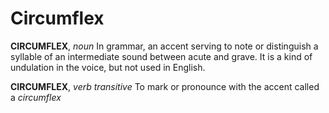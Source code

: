 # Circumflex

**CIRCUMFLEX**, _noun_ In grammar, an accent serving to note or distinguish a syllable of an intermediate sound between acute and grave. It is a kind of undulation in the voice, but not used in English.

**CIRCUMFLEX**, _verb transitive_ To mark or pronounce with the accent called a _circumflex_